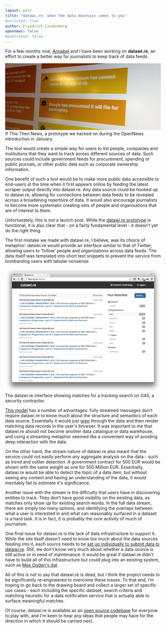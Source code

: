 ```yaml
---
layout: post
title: "datawi.re: when the data mountain comes to you"
#unlisted: true
author: Friedrich Lindenberg
opennews: false
#published: false
---
```


For a few months now, [Annabel](http://blog.annabelchurch.com/) and I have been working on **datawi.re**, an effort to create a better way for journalists to keep track of data feeds.

<div class="captioned">
    <img src="/assets/images/ifttn.png" class="img-responsive">
    <div class="caption">
        If This Then News, a prototype we hacked on during the OpenNews introduction in January.
    </div>
</div>

The tool would create a simple way for users to list people, companies and institutions that they want to track across different sources of data. Such sources could include government feeds for procurement, spending or public journals, or other public data such as corporate ownership information. 

One benefit of such a tool would be to make more public data accessible to end-users at the time when it first appears online by feeding the latest scraper output directly into datawi.re. Any data source could be hooked up to datawi.re, allowing for connections between data feeds to be revealed across a broadening repertoire of data. It would also encourage journalists to become more systematic creating sets of people and organisations that are of interest to them.

Unfortunately, this is not a launch post. While the [datawi.re prototype](http://beta.datawire) is functional, it is also clear that - on a fairly fundamental level - it doesn't yet do the right thing.

The first mistake we made with datawi.re, I believe, was its choice of metaphor: datawi.re would provide an interface similar to that of Twitter, allowing users to 'follow' people and organizations across data feeds. The data itself was templated into short text snippets to prevent the service from bombarding users with tabular nonsense.

<div class="captioned">
    <img src="/assets/images/datawire_g4s.png" class="img-responsive">
    <div class="caption">
        The datawi.re interface showing matches for a tracking search on G4S, a security contractor.
    </div>
</div>

[This model](https://github.com/pudo/datawi.re/blob/master/API.md) has a number of advantages: fully streamed messages don't require datawi.re to know much about the structure and semantics of each data source. Essentially it would just [grep](https://www.gnu.org/software/grep/manual/grep.html) through the data and then render matching data records in the user's browser. It was important to me that datawi.re should not become another data catalogue or data warehouse, and using a streaming metaphor seemed like a convenient way of avoiding deep interaction with the data.

On the other hand, the stream nature of datawi.re also meant that the service could not easily perform any aggregate analysis on the data - such as trend and outlier detection. A government contract for 500 EUR would be shown with the same weight as one for 500 Million EUR. Essentially, datawi.re would be able to detect the topic of a data item, but without seeing any context and having an understanding of the data, it would inevitably fail to estimate it's significance. 

Another issue with the stream is the difficulty that users have in discovering entities to track. They don’t have good visibility on the existing data, as matches only show up for existing search words. In the full data stream, there are simply too many options, and identifying the overlaps between what a user is interested in and what can reasonably surfaced in a dataset is a hard task. It is in fact, it is probably the core activity of much of journalism.

One final issue for datawi.re is the lack of data infrastructure to support it. While the site itself doesn't need to know too much about the data sources feeding into it, each source needs to be [set up individually to submit data to datawi.re](https://github.com/pudo/datastringer). Still, we don't know very much about whether a data source is still active or in need of maintenance. It would be great if datawi.re didn't have to build all of this infrastructure but could plug into an existing system, such as [Max Ogden's dat](https://github.com/maxogden/dat).

All of this is not to say that datawi.re is dead, but I think the project needs to be significantly re-engineered to overcome these issues. To that end, I’m hoping to go back to the drawing board and collect a larger set of specific use cases - each including the specific dataset, search criteria and matching heuristic for a data notification service that is actually able to surface meaningful matches. 

Of course, datawi.re is available as an [open source codebase](https://github.com/pudo/datawi.re) for everyone to play with, and I'm keen to hear any ideas that people may have for the direction in which it should be carried next.

